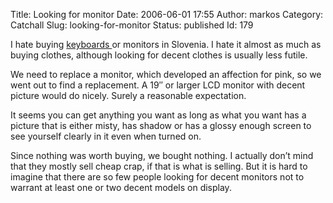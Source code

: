 Title: Looking for monitor
Date: 2006-06-01 17:55
Author: markos
Category: Catchall
Slug: looking-for-monitor
Status: published
Id: 179

<div>
 <p>
  I hate buying
  <a href="problems-with-ps2-keyboard-in-linux.html">
   keyboards
  </a>
  or monitors in Slovenia. I hate it almost as much as buying clothes, although looking for decent clothes is usually less futile.
 </p>
 <p>
  We need to replace a monitor, which developed an affection for pink, so we went out to find a replacement. A 19″ or larger LCD monitor with decent picture would do nicely. Surely a reasonable expectation.
 </p>
 <p>
  It seems you can get anything you want as long as what you want has a picture that is either misty, has shadow or has a glossy enough screen to see yourself clearly in it even when turned on.
 </p>
 <p>
  Since nothing was worth buying, we bought nothing. I actually don’t mind that they mostly sell cheap crap, if that is what is selling. But it is hard to imagine that there are so few people looking for decent monitors not to warrant at least one or two decent models on display.
 </p>
</div>
